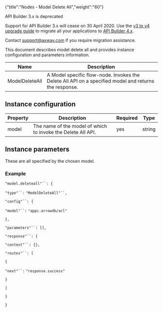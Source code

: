 {"title":"Nodes - Model Delete All","weight":"60"}

API Builder 3.x is deprecated

Support for API Builder 3.x will cease on 30 April 2020. Use the [v3 to v4 upgrade guide](https://docs.axway.com/bundle/API_Builder_4x_allOS_en/page/api_builder_v3_to_v4_upgrade_guide.html) to migrate all your applications to [API Builder 4.x](https://docs.axway.com/bundle/API_Builder_4x_allOS_en/page/api_builder_getting_started_guide.html).

Contact [support@axway.com](mailto:support@axway.com) if you require migration assistance.

This document describes model delete all and provides instance configuration and parameters information.

| Name | Description |
| --- | --- |
| ModelDeleteAll | A Model specific flow-node. Invokes the Delete All API on a specified model and returns the response. |

## Instance configuration

| Property | Description | Required | Type |
| --- | --- | --- | --- |
| model | The name of the model of which to invoke the Delete All API. | yes | string |

## Instance parameters

These are all specified by the chosen model.

### Example

`"model.deleteall"``: {`

`"type"``:` `"ModelDeleteAll"``,`

`"config"``: {`

`"model"``:` `"appc.arrowdb/acl"`

`},`

`"parameters"``: [],`

`"response"``: {`

`"context"``: {},`

`"routes"``: [`

`{`

`"next"``:` `"response.success"`

`}`

`]`

`}`

`}`
